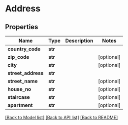 # Address

## Properties
Name | Type | Description | Notes
------------ | ------------- | ------------- | -------------
**country_code** | **str** |  | 
**zip_code** | **str** |  | [optional] 
**city** | **str** |  | [optional] 
**street_address** | **str** |  | 
**street_name** | **str** |  | [optional] 
**house_no** | **str** |  | [optional] 
**staircase** | **str** |  | [optional] 
**apartment** | **str** |  | [optional] 

[[Back to Model list]](../README.md#documentation-for-models) [[Back to API list]](../README.md#documentation-for-api-endpoints) [[Back to README]](../README.md)


